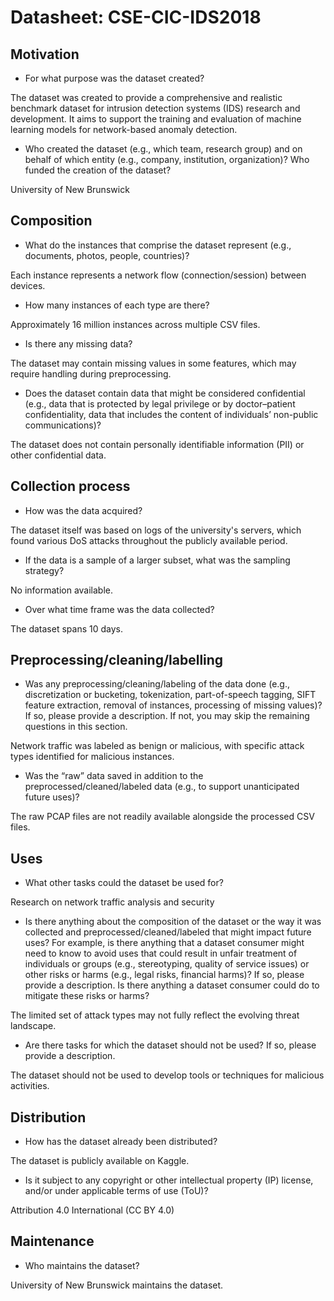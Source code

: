 # Datasheet: CSE-CIC-IDS2018


## Motivation

- For what purpose was the dataset created? 

The dataset was created to provide a comprehensive and realistic benchmark dataset for intrusion detection systems (IDS) research and development. It aims to support the training and evaluation of machine learning models for network-based anomaly detection.

- Who created the dataset (e.g., which team, research group) and on behalf of which entity (e.g., company, institution, organization)? Who funded the creation of the dataset?

University of New Brunswick

 
## Composition

- What do the instances that comprise the dataset represent (e.g., documents, photos, people, countries)? 

Each instance represents a network flow (connection/session) between devices.

- How many instances of each type are there? 

Approximately 16 million instances across multiple CSV files.

- Is there any missing data?

The dataset may contain missing values in some features, which may require handling during preprocessing.

- Does the dataset contain data that might be considered confidential (e.g., data that is protected by legal privilege or by    doctor–patient confidentiality, data that includes the content of individuals’ non-public communications)?

The dataset does not contain personally identifiable information (PII) or other confidential data. 

## Collection process

- How was the data acquired? 

The dataset itself was based on logs of the university's servers, which found various DoS attacks throughout the publicly available period. 

- If the data is a sample of a larger subset, what was the sampling strategy? 

No information available.

- Over what time frame was the data collected?

The dataset spans 10 days.

## Preprocessing/cleaning/labelling

- Was any preprocessing/cleaning/labeling of the data done (e.g., discretization or bucketing, tokenization, part-of-speech tagging, SIFT feature extraction, removal of instances, processing of missing values)? If so, please provide a description. If not, you may skip the remaining questions in this section. 

Network traffic was labeled as benign or malicious, with specific attack types identified for malicious instances.

- Was the “raw” data saved in addition to the preprocessed/cleaned/labeled data (e.g., to support unanticipated future uses)? 

The raw PCAP files are not readily available alongside the processed CSV files.
 
## Uses

- What other tasks could the dataset be used for? 

Research on network traffic analysis and security

- Is there anything about the composition of the dataset or the way it was collected and preprocessed/cleaned/labeled that might impact future uses? For example, is there anything that a dataset consumer might need to know to avoid uses that could result in unfair treatment of individuals or groups (e.g., stereotyping, quality of service issues) or other risks or harms (e.g., legal risks, financial harms)? If so, please provide a description. Is there anything a dataset consumer could do to mitigate these risks or harms? 

The limited set of attack types may not fully reflect the evolving threat landscape.

- Are there tasks for which the dataset should not be used? If so, please provide a description.

The dataset should not be used to develop tools or techniques for malicious activities.

## Distribution

- How has the dataset already been distributed? 

The dataset is publicly available on Kaggle.

- Is it subject to any copyright or other intellectual property (IP) license, and/or under applicable terms of use (ToU)?  

Attribution 4.0 International (CC BY 4.0)

## Maintenance

- Who maintains the dataset?

University of New Brunswick maintains the dataset.

